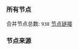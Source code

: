 ### 所有节点
合并节点总数: `938`
[节点链接](https://raw.githubusercontent.com/rzhy1/11/master/sub/sub_merge_base64.txt)

### 节点来源
